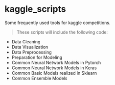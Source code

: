 # kaggle_scripts
Some frequently used tools for kaggle competitions.

>These scripts will include the following code:
* Data Cleaning
* Data Visualization
* Data Preprocessing
* Preparation for Modeling
* Common Neural Network Models in Pytorch
* Common Neural Network Models in Keras
* Common Basic Models realized in Sklearn
* Common Ensemble Models
